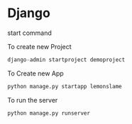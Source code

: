 # Django


start command

To create new Project
```py
django-admin startproject demoproject
```

To Create new App
```py
python manage.py startapp lemonslame
```

To run the server
```py
python manage.py runserver
```


